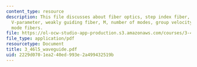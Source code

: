 ```yaml
---
content_type: resource
description: This file discusses about fiber optics, step index fiber, guided waves,
  V-parameter, weakly guiding fiber, M, number of modes, group velocity and single
  mode fibers.
file: https://ol-ocw-studio-app-production.s3.amazonaws.com/courses/3-46-photonic-materials-and-devices-spring-2006/2229d0701ea240ed993e2a499432519b_3_46l5_waveguide.pdf
file_type: application/pdf
resourcetype: Document
title: 3_46l5_waveguide.pdf
uid: 2229d070-1ea2-40ed-993e-2a499432519b
---
```

